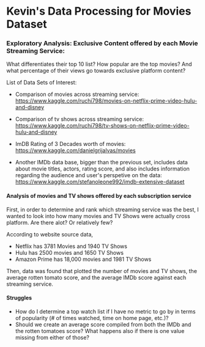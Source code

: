 
# Kevin's Data Processing for Movies Dataset
### Exploratory Analysis: Exclusive Content offered by each Movie Streaming Service: 
What differentiates their top 10 list? How popular are the top movies? And what percentage of their views go towards exclusive platform content?

List of Data Sets of Interest:
- Comparison of movies across streaming service: https://www.kaggle.com/ruchi798/movies-on-netflix-prime-video-hulu-and-disney
- Comparison of tv shows across streaming service: https://www.kaggle.com/ruchi798/tv-shows-on-netflix-prime-video-hulu-and-disney


- ImDB Rating of 3 Decades worth of movies: https://www.kaggle.com/danielgrijalvas/movies
- Another IMDb data base, bigger than the previous set, includes data about movie titles, actors, rating score, and also includes information regarding the audience and user's perspetive on the data: https://www.kaggle.com/stefanoleone992/imdb-extensive-dataset

#### Analysis of movies and TV shows offered by each subscription service
 First, in order to determine and rank which streaming service was the best, I wanted to look into how many movies and TV Shows were actually cross platform. Are there alot? Or relatively few?
 
According to website source data, 
- Netflix has 3781 Movies and 1940 TV Shows
- Hulu has 2500 movies and 1650 TV Shows
- Amazon Prime has 18,000 movies and 1981 TV Shows
 
 Then, data was found that plotted the number of movies and TV shows, the average rotten tomato score, and the average IMDb score against each streaming service. 

#### Struggles
- How do I determine a top watch list if I have no metric to go by in terms of popularity (# of times watched, time on home page, etc.)?
- Should we create an average score compiled from both the IMDb and the rotten tomatoes score? What happens also if there is one value missing from either of those?
